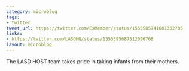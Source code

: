 ```yaml
---
category: microblog
tags:
- twitter
tweet_url: https://twitter.com/ExMember/status/1555585741681352705
links:
- https://twitter.com/LASDHQ/status/1555395687512096768
layout: microblog
---
```

The LASD HOST team takes pride in taking infants from their mothers.
